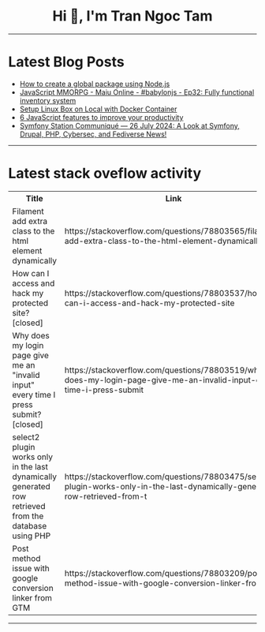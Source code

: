 <h1 align="center">Hi 👋, I'm Tran Ngoc Tam</h1>

---

# Latest Blog Posts 
<!-- BLOG-POST-LIST:START -->
- [How to create a global package using Node.js](https://dev.to/avinash_tare/how-to-create-a-global-package-using-nodejs-2j10)
- [JavaScript MMORPG - Maiu Online - #babylonjs - Ep32: Fully functional inventory system](https://dev.to/maiu/javascript-mmorpg-maiu-online-babylonjs-ep32-fully-functional-inventory-system-4572)
- [Setup Linux Box on Local with Docker Container](https://dev.to/binoy_59380e698d318/setup-linux-box-on-local-with-docker-container-3k8)
- [6 JavaScript features to improve your productivity](https://dev.to/dunsincodes/6-javascript-features-to-improve-your-productivity-54gj)
- [Symfony Station Communiqué — 26 July 2024: A Look at Symfony, Drupal, PHP, Cybersec, and Fediverse News!](https://dev.to/reubenwalker64/symfony-station-communique-26-july-2024-a-look-at-symfony-drupal-php-cybersec-and-fediverse-news-4hai)
<!-- BLOG-POST-LIST:END -->

---

# Latest stack oveflow activity
<table>
  <tr><th>Title</th><th>Link</th></tr>
  <!-- STACKOVERFLOW:START --><tr><td>Filament add extra class to the html element dynamically</td><td>https://stackoverflow.com/questions/78803565/filament-add-extra-class-to-the-html-element-dynamically</td></tr><tr><td>How can I access and hack my protected site? [closed]</td><td>https://stackoverflow.com/questions/78803537/how-can-i-access-and-hack-my-protected-site</td></tr><tr><td>Why does my login page give me an &quot;invalid input&quot; every time I press submit? [closed]</td><td>https://stackoverflow.com/questions/78803519/why-does-my-login-page-give-me-an-invalid-input-every-time-i-press-submit</td></tr><tr><td>select2 plugin works only in the last dynamically generated row retrieved from the database using PHP</td><td>https://stackoverflow.com/questions/78803475/select2-plugin-works-only-in-the-last-dynamically-generated-row-retrieved-from-t</td></tr><tr><td>Post method issue with google conversion linker from GTM</td><td>https://stackoverflow.com/questions/78803209/post-method-issue-with-google-conversion-linker-from-gtm</td></tr><!-- STACKOVERFLOW:END -->
</table>

---


